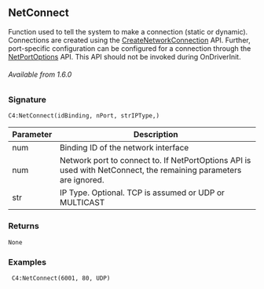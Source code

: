 ## NetConnect

Function used to tell the system to make a connection (static or dynamic). Connections are created using the [CreateNetworkConnection][1] API. Further, port-specific configuration can be configured for a connection through the [NetPortOptions][2] API. This API should not be invoked during OnDriverInit.

###### Available from 1.6.0


### Signature

`C4:NetConnect(idBinding, nPort, strIPType,)`


| Parameter | Description |
| --- | --- |
| num | Binding ID of the network interface |
| num | Network port to connect to. If NetPortOptions API is used with NetConnect, the remaining parameters are ignored. |
| str | IP Type. Optional. TCP is assumed or UDP or MULTICAST |


### Returns

`None`


### Examples

` C4:NetConnect(6001, 80, UDP)`

[1]:	https://snap-one.github.io/docs-driverworks-api/#createnetworkconnection
[2]:	https://snap-one.github.io/docs-driverworks-api/#netportoptions